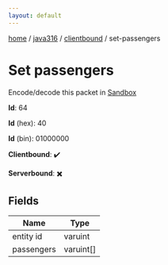```yaml
---
layout: default
---
```


[home](/)  /  [java316](/protocol/java316)  /  [clientbound](/protocol/java316/clientbound)  /  set-passengers

# Set passengers

Encode/decode this packet in [Sandbox](../../../sandbox/java316#clientbound.set_passengers)

**Id**: 64

**Id** (hex): 40

**Id** (bin): 01000000

**Clientbound**: ✔️

**Serverbound**: ✖️

## Fields

Name | Type
---|---
entity id | varuint
passengers | varuint[]
